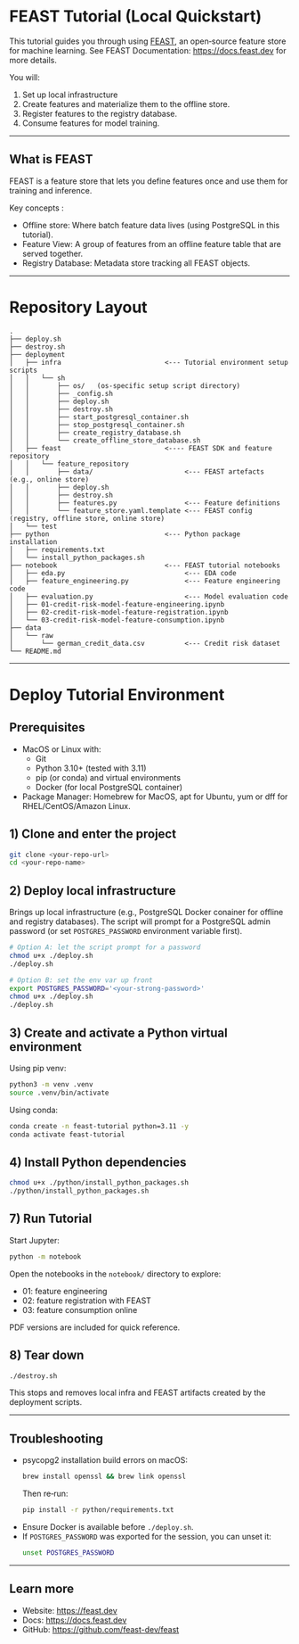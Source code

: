 # FEAST Tutorial (Local Quickstart)

This tutorial guides you through using [FEAST](https://feast.dev), an open‑source
feature store for machine learning. See FEAST Documentation: https://docs.feast.dev for more details.

You will: 
1. Set up local infrastructure
2. Create features and materialize them to the offline store.
3. Register features to the registry database.
4. Consume features for model training.


---

## What is FEAST

FEAST is a feature store that lets you define features once and use them for training and inference.

Key concepts :
- Offline store: Where batch feature data lives (using PostgreSQL in this tutorial).
- Feature View: A group of features from an offline feature table that are served together.
- Registry Database: Metadata store tracking all FEAST objects.

---

# Repository Layout

```text
.
├── deploy.sh
├── destroy.sh
├── deployment
│   ├── infra                          <--- Tutorial environment setup scripts
│   │   └── sh
│   │       ├── os/   (os-specific setup script directory)
│   │       ├── _config.sh
│   │       ├── deploy.sh
│   │       ├── destroy.sh
│   │       ├── start_postgresql_container.sh
│   │       ├── stop_postgresql_container.sh
│   │       ├── create_registry_database.sh
│   │       └── create_offline_store_database.sh
│   ├── feast                          <---- FEAST SDK and feature repository
│   │   └── feature_repository
│   │       ├── data/                       <--- FEAST artefacts (e.g., online store)
│   │       ├── deploy.sh
│   │       ├── destroy.sh
│   │       ├── features.py                 <--- Feature definitions 
│   │       └── feature_store.yaml.template <--- FEAST config (registry, offline store, online store)
│   └── test
├── python                             <--- Python package installation
│   ├── requirements.txt
│   └── install_python_packages.sh
├── notebook                           <--- FEAST tutorial notebooks
│   ├── eda.py                              <--- EDA code
│   ├── feature_engineering.py              <--- Feature engineering code
│   ├── evaluation.py                       <--- Model evaluation code
│   ├── 01-credit-risk-model-feature-engineering.ipynb
│   ├── 02-credit-risk-model-feature-registration.ipynb
│   └── 03-credit-risk-model-feature-consumption.ipynb
├── data
│   └── raw
│       └── german_credit_data.csv          <--- Credit risk dataset
└── README.md
```

---
# Deploy Tutorial Environment

## Prerequisites

- MacOS or Linux with:
  - Git
  - Python 3.10+ (tested with 3.11)
  - pip (or conda) and virtual environments
  - Docker (for local PostgreSQL container)
- Package Manager: Homebrew for MacOS, apt for Ubuntu, yum or dff for RHEL/CentOS/Amazon Linux.

## 1) Clone and enter the project

```bash
git clone <your-repo-url>
cd <your-repo-name>
```

## 2) Deploy local infrastructure

Brings up local infrastructure (e.g., PostgreSQL Docker conainer for offline and registry databases).
The script will prompt for a PostgreSQL admin password (or set `POSTGRES_PASSWORD` environment variable first).

```bash
# Option A: let the script prompt for a password
chmod u+x ./deploy.sh
./deploy.sh

# Option B: set the env var up front
export POSTGRES_PASSWORD='<your-strong-password>'
chmod u+x ./deploy.sh
./deploy.sh
```

## 3) Create and activate a Python virtual environment

Using pip venv:
```bash
python3 -m venv .venv
source .venv/bin/activate
```

Using conda:
```bash
conda create -n feast-tutorial python=3.11 -y
conda activate feast-tutorial
```

## 4) Install Python dependencies

```bash
chmod u+x ./python/install_python_packages.sh
./python/install_python_packages.sh
```

## 7) Run Tutorial

Start Jupyter:
```bash
python -m notebook
```

Open the notebooks in the `notebook/` directory to explore:
- 01: feature engineering
- 02: feature registration with FEAST
- 03: feature consumption online

PDF versions are included for quick reference.

## 8) Tear down

```bash
./destroy.sh
```

This stops and removes local infra and FEAST artifacts created by the deployment scripts.

---

## Troubleshooting

- psycopg2 installation build errors on macOS:
  ```bash
  brew install openssl && brew link openssl
  ```
  Then re‑run:
  ```bash
  pip install -r python/requirements.txt
  ```
- Ensure Docker is available before `./deploy.sh`.
- If `POSTGRES_PASSWORD` was exported for the session, you can unset it:
  ```bash
  unset POSTGRES_PASSWORD
  ```

---

## Learn more

- Website: https://feast.dev
- Docs: https://docs.feast.dev
- GitHub: https://github.com/feast-dev/feast
